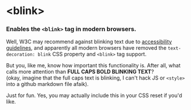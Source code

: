 &lt;blink>
=======

### Enables the `<blink>` tag in modern browsers.


Well, W3C may recommend against blinking text due to [accessibility guidelines](http://www.w3.org/WAI/UA/TS/html401/cp0303/0303-CSS-BLINK.html), and apparently all modern browsers have removed the `text-decoration: blink` CSS property and `<blink>` tag support.

But you, like me, know how important this functionality is. After all, what calls more attention than **FULL CAPS BOLD BLINKING TEXT**?  
(okay, imagine that the full caps text is blinking, I can't hack JS or `<style>` into a github markdown file afaik).

Just for fun. Yes, you may actually include this in your CSS reset if you'd like.
